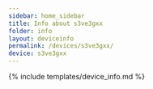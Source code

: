 ```yaml
---
sidebar: home_sidebar
title: Info about s3ve3gxx
folder: info
layout: deviceinfo
permalink: /devices/s3ve3gxx/
device: s3ve3gxx
---
```

{% include templates/device_info.md %}
